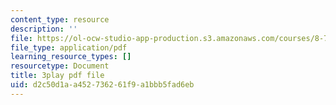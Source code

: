 ```yaml
---
content_type: resource
description: ''
file: https://ol-ocw-studio-app-production.s3.amazonaws.com/courses/8-701-introduction-to-nuclear-and-particle-physics-fall-2020/d2c50d1aa452736261f9a1bbb5fad6eb_EO9OVMFuWvw.pdf
file_type: application/pdf
learning_resource_types: []
resourcetype: Document
title: 3play pdf file
uid: d2c50d1a-a452-7362-61f9-a1bbb5fad6eb
---
```

